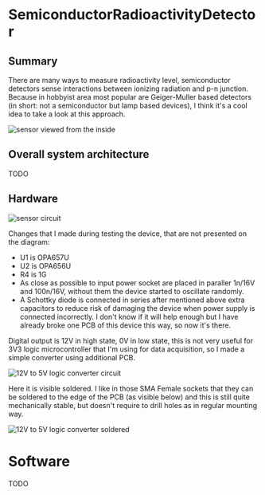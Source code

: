 # SemiconductorRadioactivityDetector


## Summary

There are many ways to measure radioactivity level, semiconductor detectors sense interactions between ionizing radiation and p-n junction. Because in hobbyist area most popular are Geiger-Muller based detectors (in short: not a semiconductor but lamp based devices), I think it's a cool idea to take a look at this approach.

![sensor viewed from the inside](https://1.bp.blogspot.com/-7oBQ1ETBhvU/XMwRGNKZN2I/AAAAAAAAHOM/hjzkPQSv9h0YTSOj255yFZFmSvXWYKPdQCLcBGAs/s1600/IMG_3274.JPG)


## Overall system architecture

TODO


## Hardware

![sensor circuit](https://2.bp.blogspot.com/-7W5Jt29pmRs/XMwYKqUDZuI/AAAAAAAAHOo/VTYzHdQfM1gHItS6yzRuQia_jbJGGmU1wCLcBGAs/s1600/p1d9ujoipb1vdl1p3ccgff3015er4.png)

Changes that I made during testing the device, that are not presented on the diagram:
* U1 is OPA657U
* U2 is OPA656U
* R4 is 1G
* As close as possible to input power socket are placed in paraller 1n/16V and 100n/16V, without them the device started to oscillate randomly.
* A Schottky diode is connected in series after mentioned above extra capacitors to reduce risk of damaging the device when power supply is connected incorrectly. I don't know if it will help enough but I have already broke one PCB of this device this way, so now it's there.

Digital output is 12V in high state, 0V in low state, this is not very useful for 3V3 logic microcontroller that I'm using for data acquisition, so I made a simple converter using additional PCB.

![12V to 5V logic converter circuit](https://3.bp.blogspot.com/-tmm_UR8f7hY/XMwiq-O-N_I/AAAAAAAAHO0/m6WsAqSBrycS8aX4pRH-y7wLGTkJhVCdQCLcBGAs/s1600/p1d9umb70ukl1plkhth1ine168v4.png)

Here it is visible soldered. I like in those SMA Female sockets that they can be soldered to the edge of the PCB (as visible below) and this is still quite mechanically stable, but doesn't require to drill holes as in regular mounting way.

![12V to 5V logic converter soldered](https://1.bp.blogspot.com/-1mo2DEVDrAQ/XMwRKulQToI/AAAAAAAAHOU/8N5ZdiqwCes5pCVYKO0DXvYaAEW8RV0nwCLcBGAs/s640/IMG_3265.JPG)


# Software

TODO